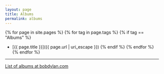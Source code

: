 ```yaml
---
layout: page
title: Albums
permalink: albums
---
```


{% for page in site.pages %}
{% for tag in page.tags %}
{% if tag == "Albums" %}
-   [{{ page.title }}]({{ page.url | uri_escape }})
{% endif %}
{% endfor %}
{% endfor %}

* * * * *

[List of albums at bobdylan.com](http://www.bobdylan.com/albums/)
